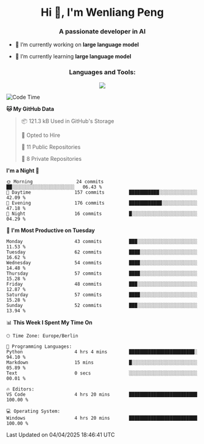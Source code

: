 <h1 align="center">Hi 👋, I'm Wenliang Peng</h1>
<h3 align="center">A passionate developer in AI</h3>

- 🔭 I’m currently working on **large language model**

- 🌱 I’m currently learning **large language model**

<!-- <h3 align="left">Connect with me:</h3> -->
<!-- <p align="left">
</p> -->

<h3 align="center">Languages and Tools:</h3>
<p align="center">
  <a href="https://skillicons.dev">
    <img src="https://skillicons.dev/icons?i=cpp,ros,docker,azure,git,linux,py,pytorch,cmake,githubactions,powershell,md&perline=6" />
  </a>
</p>


<!-- <p><img align="center" src="https://github-readme-stats.vercel.app/api/top-langs?username=bpwl0121&show_icons=true&locale=en&layout=compact" alt="bpwl0121" /></p> -->

<!-- <p><img align="center" src="https://github-readme-streak-stats.herokuapp.com/?user=bpwl0121&" alt="bpwl0121" /></p> -->

<!--START_SECTION:waka-->
![Code Time](http://img.shields.io/badge/Code%20Time-206%20hrs%2050%20mins-blue)

**🐱 My GitHub Data** 

> 📦 121.3 kB Used in GitHub's Storage 
 > 
> 💼 Opted to Hire
 > 
> 📜 11 Public Repositories 
 > 
> 🔑 8 Private Repositories 
 > 
**I'm a Night 🦉** 

```text
🌞 Morning                24 commits          ██░░░░░░░░░░░░░░░░░░░░░░░   06.43 % 
🌆 Daytime                157 commits         ███████████░░░░░░░░░░░░░░   42.09 % 
🌃 Evening                176 commits         ████████████░░░░░░░░░░░░░   47.18 % 
🌙 Night                  16 commits          █░░░░░░░░░░░░░░░░░░░░░░░░   04.29 % 
```
📅 **I'm Most Productive on Tuesday** 

```text
Monday                   43 commits          ███░░░░░░░░░░░░░░░░░░░░░░   11.53 % 
Tuesday                  62 commits          ████░░░░░░░░░░░░░░░░░░░░░   16.62 % 
Wednesday                54 commits          ████░░░░░░░░░░░░░░░░░░░░░   14.48 % 
Thursday                 57 commits          ████░░░░░░░░░░░░░░░░░░░░░   15.28 % 
Friday                   48 commits          ███░░░░░░░░░░░░░░░░░░░░░░   12.87 % 
Saturday                 57 commits          ████░░░░░░░░░░░░░░░░░░░░░   15.28 % 
Sunday                   52 commits          ███░░░░░░░░░░░░░░░░░░░░░░   13.94 % 
```


📊 **This Week I Spent My Time On** 

```text
🕑︎ Time Zone: Europe/Berlin

💬 Programming Languages: 
Python                   4 hrs 4 mins        ████████████████████████░   94.10 % 
Markdown                 15 mins             █░░░░░░░░░░░░░░░░░░░░░░░░   05.89 % 
Text                     0 secs              ░░░░░░░░░░░░░░░░░░░░░░░░░   00.01 % 

🔥 Editors: 
VS Code                  4 hrs 20 mins       █████████████████████████   100.00 % 

💻 Operating System: 
Windows                  4 hrs 20 mins       █████████████████████████   100.00 % 
```


 Last Updated on 04/04/2025 18:46:41 UTC
<!--END_SECTION:waka-->
